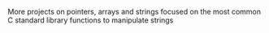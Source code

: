 More projects on  pointers, arrays and strings focused on the most common C standard library functions to manipulate strings
